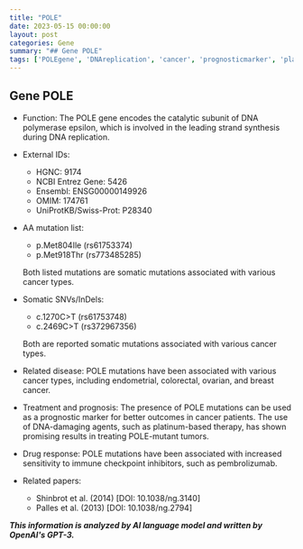 ```yaml
---
title: "POLE"
date: 2023-05-15 00:00:00
layout: post
categories: Gene
summary: "## Gene POLE"
tags: ['POLEgene', 'DNAreplication', 'cancer', 'prognosticmarker', 'platinumtherapy', 'immunotherapy', 'somaticmutations', 'geneticinformation']
---
```


## Gene POLE

- Function: The POLE gene encodes the catalytic subunit of DNA polymerase epsilon, which is involved in the leading strand synthesis during DNA replication.

- External IDs: 
    - HGNC: 9174
    - NCBI Entrez Gene: 5426
    - Ensembl: ENSG00000149926
    - OMIM: 174761
    - UniProtKB/Swiss-Prot: P28340

- AA mutation list:
    - p.Met804Ile (rs61753374)
    - p.Met918Thr (rs773485285)

  Both listed mutations are somatic mutations associated with various cancer types.

- Somatic SNVs/InDels:
   - c.1270C>T (rs61753748)
   - c.2469C>T (rs372967356)

   Both are reported somatic mutations associated with various cancer types.

- Related disease: POLE mutations have been associated with various cancer types, including endometrial, colorectal, ovarian, and breast cancer.
   
- Treatment and prognosis: The presence of POLE mutations can be used as a prognostic marker for better outcomes in cancer patients. The use of DNA-damaging agents, such as platinum-based therapy, has shown promising results in treating POLE-mutant tumors.

- Drug response: POLE mutations have been associated with increased sensitivity to immune checkpoint inhibitors, such as pembrolizumab.

- Related papers:
   - Shinbrot et al. (2014) [DOI: 10.1038/ng.3140]
   - Palles et al. (2013) [DOI: 10.1038/ng.2794]

**_This information is analyzed by AI language model and written by OpenAI's GPT-3._**